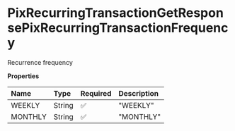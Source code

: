 # PixRecurringTransactionGetResponsePixRecurringTransactionFrequency

Recurrence frequency

**Properties**

| Name    | Type   | Required | Description |
| :------ | :----- | :------- | :---------- |
| WEEKLY  | String | ✅       | "WEEKLY"    |
| MONTHLY | String | ✅       | "MONTHLY"   |

<!-- This file was generated by liblab | https://liblab.com/ -->
